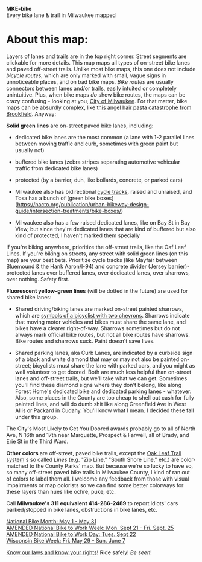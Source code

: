 **MKE-bike**  
Every bike lane & trail in Milwaukee mapped

# **About this map:**  
Layers of lanes and trails are in the top right corner. Street segments are clickable for more details. This map maps all types of on-street bike lanes and paved off-street trails. Unlike most bike maps, this one does not include *bicycle routes*, which are only marked with small, vague signs in unnoticeable places, and on bad bike maps. *Bike routes* are usually connectors between lanes and/or trails, easily intuited or completely unintuitive. Plus, when bike maps *do* show bike routes, the maps can be crazy confusing - looking at you, [City of Milwaukee](https://city.milwaukee.gov/Milwaukee-by-Bike/maps.htm#.XjyFSjNKiM8). For that matter, bike maps can be absurdly complex, like [this angel hair pasta catastrophe from Brookfield](https://www.ci.brookfield.wi.us/DocumentCenter/View/1362/pedestrian_bike_path_map?bidId=). Anyway:

**Solid green lines** are on-street paved bike lanes, including:  

* dedicated bike lanes are the most common (a lane with 1-2 parallel lines between moving traffic and curb, sometimes with green paint but usually not)

* buffered bike lanes (zebra stripes separating automotive vehicular traffic from dedicated bike lanes)  

* protected (by a barrier, duh, like bollards, concrete, or parked cars)

* Milwaukee also has bidirectional [cycle tracks](https://nacto.org/publication/urban-bikeway-design-guide/cycle-tracks/raised-cycle-tracks/), raised and unraised, and Tosa has a bunch of [green bike boxes]
(https://nacto.org/publication/urban-bikeway-design-guide/intersection-treatments/bike-boxes/)

* Milwaukee also has a few raised dedicated lanes, like on Bay St in Bay View, but since they're dedicated lanes that are kind of buffered but also kind of protected, I haven't marked them specially

If you're biking anywhere, prioritize the off-street trails, like the Oaf Leaf Lines. If you're biking on streets, any street with solid green lines (on this map) are your best bets. Prioritize cycle tracks (like Mayfair between Bluemound & the Hank Aaron/I-94) and concrete divider (Jersey barrier)-protected lanes over buffered lanes, over dedicated lanes, over sharrows, over nothing. Safety first.

**Fluorescent yellow-green lines** (will be dotted in the future) are used for shared bike lanes:

* Shared driving/biking lanes are marked on-street painted sharrows, which are [symbols of a bicyclist with two chevrons](https://www.bicycling.com/news/a20044419/what-are-sharrows-used-for/). Sharrows indicate that moving motor vehicles and bikes must share the same lane, and bikes have a clearer right-of-way. Sharrows sometimes but do not always mark official bike routes, but not all bike routes have sharrows. Bike routes and sharrows suck. Paint doesn't save lives.

* Shared parking lanes, aka Curb Lanes, are indicated by a curbside sign of a black and white diamond that may or may not also be painted on-street; bicyclists must share the lane with parked cars, and you might as well volunteer to get doored. Both are much less helpful than on-street lanes and off-street trails, but we'll take what we can get. Sometimes you'll find these diamond signs where they don't belong, like along Forest Home's dedicated bike and dedicated parking lanes - whatever. Also, some places in the County are too cheap to shell out cash for fully painted lines, and will do dumb shit like along Greenfield Ave in West Allis or Packard in Cudahy. You'll know what I mean. I decided these fall under this group.

The City's Most Likely to Get You Doored awards probably go to all of North Ave, N 16th and 17th near Marquette, Prospect & Farwell, all of Brady, and Erie St in the Third Ward. 

**Other colors** are off-street, paved bike trails, except the [Oak Leaf Trail system](https://county.milwaukee.gov/County-Files/Parks-Department/Photo-Gallery/Explore/Trails/OLT-System-map-0619.pdf)'s so called *Lines* (e.g. "Zip Line," "South Shore Line," etc.) are color-matched to the County Parks' map. But because we're so lucky to have so, so many off-street paved bike trails in Milwaukee County, I kind of ran out of colors to label them all. I welcome any feedback from those with visual impairments or map colorists so we can find some better colorways for these layers than hues like ochre, puke, etc.

Call **Milwaukee's 311 equivalent 414-286-2489** to report idiots' cars parked/stopped in bike lanes, obstructions in bike lanes, etc.

[National Bike Month: May 1 - May 31  
AMENDED National Bike to Work Week: Mon. Sept 21 - Fri. Sept. 25  
AMENDED National Bike to Work Day: Tues. Sept 22](https://bikeleague.org/bikemonth)  
[Wisconsin Bike Week: Fri. May 29 - Sun. June 7](https://wisconsinbikefed.org/events/wisconsin-bike-week/)  

[Know our laws and know your rights](https://reddit.com/r/MiltownBiking/comments/f9gnh9/know_your_laws/)! Ride safely! *Be seen*!
